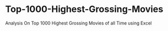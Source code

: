 # Top-1000-Highest-Grossing-Movies
Analysis On Top 1000 Highest Grossing Movies of all Time using Excel

